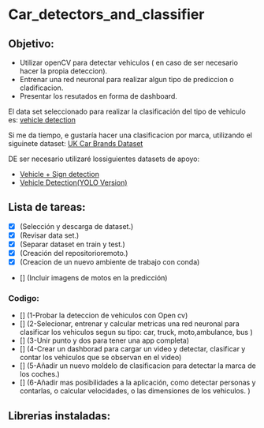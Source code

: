 # Car_detectors_and_classifier
## Objetivo:
- Utilizar openCV para detectar vehiculos ( en caso de ser necesario hacer la propia deteccion).
- Entrenar una red neuronal para realizar algun tipo de prediccion o cladificacion.
- Presentar los resutados en forma de dashboard.

El data set seleccionado para realizar la clasificación del tipo de vehiculo es: [vehicle detection](https://www.kaggle.com/datasets/rohan300557/vehicle-detection)

Si me da tiempo, e gustaría hacer una clasificacion por marca, utilizando el siguinete dataset: [UK Car Brands Dataset](https://www.kaggle.com/datasets/bignosethethird/uk-car-brands-datasetn)

DE ser necesario utilizaré lossiguientes datasets de apoyo:
- [Vehicle + Sign detection](ttps://www.kaggle.com/datasets/lesleynatrop/vehicle-sign-detection)
- [Vehicle Detection(YOLO Version)](https://www.kaggle.com/datasets/muhammadhananasghar/vehicle-detectionyolo-version)
## Lista de tareas:

+ [X] (Selección y descarga de dataset.)
+ [x] (Revisar data set.)
+ [x] (Separar dataset en train y test.)
+ [x] (Creación del repositorioremoto.)
+ [x] (Creacion de un nuevo ambiente de trabajo con conda)
+ [] (Incluir imagens de motos en la predicción)
### Codigo:
+ [] (1-Probar la deteccion de vehiculos con Open cv)
+ [] (2-Selecionar, entrenar y calcular metricas una red neuronal para clasificar los vehiculos segun su tipo: car, truck, moto,ambulance, bus )
+ [] (3-Unir punto y dos para tener una app completa)
+ [] (4-Crear un dashborad para cargar un video y detectar, clasificar y contar los vehiculos que se observan en el video)
+ [] (5-Añadir un nuevo moldelo de clasificacion para detectar la marca de los coches.)
+ [] (6-Añadir mas posibilidades a la aplicación, como detectar personas y contarlas, o calcular velocidades, o las dimensiones de los vehiculos. )
## Librerias instaladas: